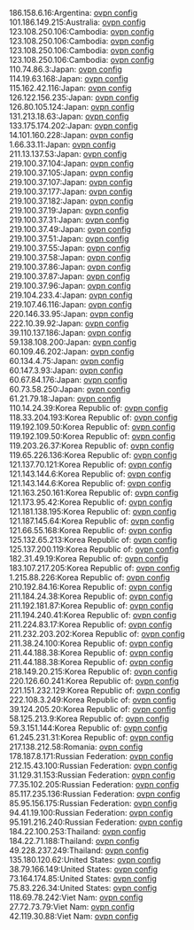186.158.6.16:Argentina: [ovpn config](vpn/186_158_6_16.ovpn)  
101.186.149.215:Australia: [ovpn config](vpn/101_186_149_215.ovpn)  
123.108.250.106:Cambodia: [ovpn config](vpn/123_108_250_106.ovpn)  
123.108.250.106:Cambodia: [ovpn config](vpn/123_108_250_106.ovpn)  
123.108.250.106:Cambodia: [ovpn config](vpn/123_108_250_106.ovpn)  
123.108.250.106:Cambodia: [ovpn config](vpn/123_108_250_106.ovpn)  
110.74.86.3:Japan: [ovpn config](vpn/110_74_86_3.ovpn)  
114.19.63.168:Japan: [ovpn config](vpn/114_19_63_168.ovpn)  
115.162.42.116:Japan: [ovpn config](vpn/115_162_42_116.ovpn)  
126.122.156.235:Japan: [ovpn config](vpn/126_122_156_235.ovpn)  
126.80.105.124:Japan: [ovpn config](vpn/126_80_105_124.ovpn)  
131.213.18.63:Japan: [ovpn config](vpn/131_213_18_63.ovpn)  
133.175.174.202:Japan: [ovpn config](vpn/133_175_174_202.ovpn)  
14.101.160.228:Japan: [ovpn config](vpn/14_101_160_228.ovpn)  
1.66.33.11:Japan: [ovpn config](vpn/1_66_33_11.ovpn)  
211.13.137.53:Japan: [ovpn config](vpn/211_13_137_53.ovpn)  
219.100.37.104:Japan: [ovpn config](vpn/219_100_37_104.ovpn)  
219.100.37.105:Japan: [ovpn config](vpn/219_100_37_105.ovpn)  
219.100.37.107:Japan: [ovpn config](vpn/219_100_37_107.ovpn)  
219.100.37.177:Japan: [ovpn config](vpn/219_100_37_177.ovpn)  
219.100.37.182:Japan: [ovpn config](vpn/219_100_37_182.ovpn)  
219.100.37.19:Japan: [ovpn config](vpn/219_100_37_19.ovpn)  
219.100.37.31:Japan: [ovpn config](vpn/219_100_37_31.ovpn)  
219.100.37.49:Japan: [ovpn config](vpn/219_100_37_49.ovpn)  
219.100.37.51:Japan: [ovpn config](vpn/219_100_37_51.ovpn)  
219.100.37.55:Japan: [ovpn config](vpn/219_100_37_55.ovpn)  
219.100.37.58:Japan: [ovpn config](vpn/219_100_37_58.ovpn)  
219.100.37.86:Japan: [ovpn config](vpn/219_100_37_86.ovpn)  
219.100.37.87:Japan: [ovpn config](vpn/219_100_37_87.ovpn)  
219.100.37.96:Japan: [ovpn config](vpn/219_100_37_96.ovpn)  
219.104.233.4:Japan: [ovpn config](vpn/219_104_233_4.ovpn)  
219.107.46.116:Japan: [ovpn config](vpn/219_107_46_116.ovpn)  
220.146.33.95:Japan: [ovpn config](vpn/220_146_33_95.ovpn)  
222.10.39.92:Japan: [ovpn config](vpn/222_10_39_92.ovpn)  
39.110.137.186:Japan: [ovpn config](vpn/39_110_137_186.ovpn)  
59.138.108.200:Japan: [ovpn config](vpn/59_138_108_200.ovpn)  
60.109.46.202:Japan: [ovpn config](vpn/60_109_46_202.ovpn)  
60.134.4.75:Japan: [ovpn config](vpn/60_134_4_75.ovpn)  
60.147.3.93:Japan: [ovpn config](vpn/60_147_3_93.ovpn)  
60.67.84.176:Japan: [ovpn config](vpn/60_67_84_176.ovpn)  
60.73.58.250:Japan: [ovpn config](vpn/60_73_58_250.ovpn)  
61.21.79.18:Japan: [ovpn config](vpn/61_21_79_18.ovpn)  
110.14.24.39:Korea Republic of: [ovpn config](vpn/110_14_24_39.ovpn)  
118.33.204.193:Korea Republic of: [ovpn config](vpn/118_33_204_193.ovpn)  
119.192.109.50:Korea Republic of: [ovpn config](vpn/119_192_109_50.ovpn)  
119.192.109.50:Korea Republic of: [ovpn config](vpn/119_192_109_50.ovpn)  
119.203.26.37:Korea Republic of: [ovpn config](vpn/119_203_26_37.ovpn)  
119.65.226.136:Korea Republic of: [ovpn config](vpn/119_65_226_136.ovpn)  
121.137.70.121:Korea Republic of: [ovpn config](vpn/121_137_70_121.ovpn)  
121.143.144.6:Korea Republic of: [ovpn config](vpn/121_143_144_6.ovpn)  
121.143.144.6:Korea Republic of: [ovpn config](vpn/121_143_144_6.ovpn)  
121.163.250.161:Korea Republic of: [ovpn config](vpn/121_163_250_161.ovpn)  
121.173.95.42:Korea Republic of: [ovpn config](vpn/121_173_95_42.ovpn)  
121.181.138.195:Korea Republic of: [ovpn config](vpn/121_181_138_195.ovpn)  
121.187.145.64:Korea Republic of: [ovpn config](vpn/121_187_145_64.ovpn)  
121.66.55.168:Korea Republic of: [ovpn config](vpn/121_66_55_168.ovpn)  
125.132.65.213:Korea Republic of: [ovpn config](vpn/125_132_65_213.ovpn)  
125.137.200.119:Korea Republic of: [ovpn config](vpn/125_137_200_119.ovpn)  
182.31.49.19:Korea Republic of: [ovpn config](vpn/182_31_49_19.ovpn)  
183.107.217.205:Korea Republic of: [ovpn config](vpn/183_107_217_205.ovpn)  
1.215.88.226:Korea Republic of: [ovpn config](vpn/1_215_88_226.ovpn)  
210.192.84.16:Korea Republic of: [ovpn config](vpn/210_192_84_16.ovpn)  
211.184.24.38:Korea Republic of: [ovpn config](vpn/211_184_24_38.ovpn)  
211.192.181.87:Korea Republic of: [ovpn config](vpn/211_192_181_87.ovpn)  
211.194.240.41:Korea Republic of: [ovpn config](vpn/211_194_240_41.ovpn)  
211.224.83.17:Korea Republic of: [ovpn config](vpn/211_224_83_17.ovpn)  
211.232.203.202:Korea Republic of: [ovpn config](vpn/211_232_203_202.ovpn)  
211.38.24.100:Korea Republic of: [ovpn config](vpn/211_38_24_100.ovpn)  
211.44.188.38:Korea Republic of: [ovpn config](vpn/211_44_188_38.ovpn)  
211.44.188.38:Korea Republic of: [ovpn config](vpn/211_44_188_38.ovpn)  
218.149.20.215:Korea Republic of: [ovpn config](vpn/218_149_20_215.ovpn)  
220.126.60.241:Korea Republic of: [ovpn config](vpn/220_126_60_241.ovpn)  
221.151.232.129:Korea Republic of: [ovpn config](vpn/221_151_232_129.ovpn)  
222.108.3.249:Korea Republic of: [ovpn config](vpn/222_108_3_249.ovpn)  
39.124.205.20:Korea Republic of: [ovpn config](vpn/39_124_205_20.ovpn)  
58.125.213.9:Korea Republic of: [ovpn config](vpn/58_125_213_9.ovpn)  
59.3.151.144:Korea Republic of: [ovpn config](vpn/59_3_151_144.ovpn)  
61.245.231.31:Korea Republic of: [ovpn config](vpn/61_245_231_31.ovpn)  
217.138.212.58:Romania: [ovpn config](vpn/217_138_212_58.ovpn)  
178.187.8.171:Russian Federation: [ovpn config](vpn/178_187_8_171.ovpn)  
212.15.43.100:Russian Federation: [ovpn config](vpn/212_15_43_100.ovpn)  
31.129.31.153:Russian Federation: [ovpn config](vpn/31_129_31_153.ovpn)  
77.35.102.205:Russian Federation: [ovpn config](vpn/77_35_102_205.ovpn)  
85.117.235.136:Russian Federation: [ovpn config](vpn/85_117_235_136.ovpn)  
85.95.156.175:Russian Federation: [ovpn config](vpn/85_95_156_175.ovpn)  
94.41.19.100:Russian Federation: [ovpn config](vpn/94_41_19_100.ovpn)  
95.191.216.240:Russian Federation: [ovpn config](vpn/95_191_216_240.ovpn)  
184.22.100.253:Thailand: [ovpn config](vpn/184_22_100_253.ovpn)  
184.22.71.188:Thailand: [ovpn config](vpn/184_22_71_188.ovpn)  
49.228.237.249:Thailand: [ovpn config](vpn/49_228_237_249.ovpn)  
135.180.120.62:United States: [ovpn config](vpn/135_180_120_62.ovpn)  
38.79.166.149:United States: [ovpn config](vpn/38_79_166_149.ovpn)  
73.164.174.85:United States: [ovpn config](vpn/73_164_174_85.ovpn)  
75.83.226.34:United States: [ovpn config](vpn/75_83_226_34.ovpn)  
118.69.78.242:Viet Nam: [ovpn config](vpn/118_69_78_242.ovpn)  
27.72.73.79:Viet Nam: [ovpn config](vpn/27_72_73_79.ovpn)  
42.119.30.88:Viet Nam: [ovpn config](vpn/42_119_30_88.ovpn)  
